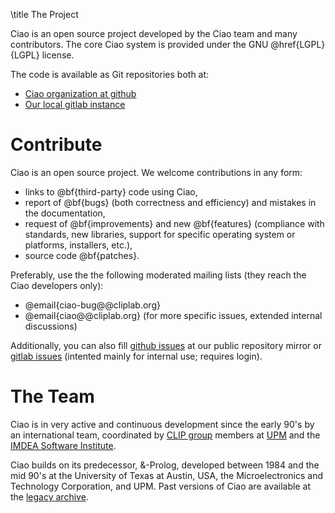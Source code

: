 \title The Project

Ciao is an open source project developed by the Ciao team and many
contributors. The core Ciao system is provided under the GNU
@href{LGPL}{LGPL} license.

The code is available as Git repositories both at:

 - [Ciao organization at github](https://github.com/ciao-lang)
 - [Our local gitlab instance](https://gitlab.software.imdea.org/ciao-lang)

# Contribute

Ciao is an open source project. We welcome contributions in any form:

 - links to @bf{third-party} code using Ciao, 
 - report of @bf{bugs} (both correctness and efficiency) and
   mistakes in the documentation,
 - request of @bf{improvements} and new @bf{features} (compliance
   with standards, new libraries, support for specific operating
   system or platforms, installers, etc.), 
 - source code @bf{patches}.

Preferably, use the the following moderated mailing lists (they reach
the Ciao developers only):

- @email{ciao-bug@@cliplab.org}
- @email{ciao@@cliplab.org} (for more specific issues, extended internal discussions)

Additionally, you can also fill [github issues](https://github.com/ciao-lang/ciao/issues)
at our public repository mirror or [gitlab issues](https://gitlab.software.imdea.org/ciao-lang/ciao-devel/-/issues)
(intented mainly for internal use; requires login).

# The Team

Ciao is in very active and continuous development since the early
90's by an international team, coordinated by [CLIP group](https://cliplab.org)
members at [UPM](http://www.upm.es/internacional) and 
the [IMDEA Software Institute](https://software.imdea.org).

Ciao builds on its predecessor, &-Prolog, developed between 1984
and the mid 90's at the University of Texas at Austin, USA, the
Microelectronics and Technology Corporation, and UPM. 
Past versions of Ciao are available at the 
[legacy archive](https://ciao-lang.org/legacy).
